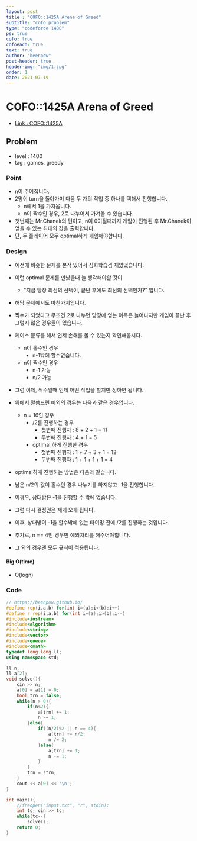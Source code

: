 ```yaml
---
layout: post
title : "COFO::1425A Arena of Greed"
subtitle: "cofo problem"
type: "codeforce 1400"
ps: true
cofo: true
cofoeach: true
text: true
author: "beenpow"
post-header: true
header-img: "img/1.jpg"
order: 1
date: 2021-07-19
---
```

# COFO::1425A Arena of Greed
- [Link : COFO::1425A](https://codeforces.com/problemset/problem/1425/A)

## Problem 

- level : 1400
- tag : games, greedy

### Point
- n이 주어집니다.
- 2명이 turn을 돌아가며 다음 두 개의 작업 중 하나를 택해서 진행합니다.
  - n에서 1을 가져옵니다.
  - n이 짝수인 경우, 2로 나누어서 가져올 수 있습니다.
- 첫번째는 Mr.Chanek의 턴이고, n이 0이될때까지 게임이 진행된 후 Mr.Chanek이 얻을 수 있는 최대의 값을 출력합니다.
- 단, 두 플레이어 모두 optimal하게 게임해야합니다.

### Design
- 예전에 비슷한 문제를 본적 있어서 심화학습겸 재밌었습니다.
- 이런 optimal 문제를 만났을때 늘 생각해야할 것이
  - "지금 당장 최선의 선택이, 끝난 후에도 최선의 선택인가?" 입니다.
- 해당 문제에서도 마찬가지입니다.
- 짝수가 되었다고 무조건 2로 나누면 당장에 얻는 이득은 늘어나지만 게임이 끝난 후 그렇지 않은 경우들이 있습니다.
- 케이스 분류를 해서 언제 손해를 볼 수 있는지 확인해봅시다.
  - n이 홀수인 경우
    - n-1밖에 할수없습니다.
  - n이 짝수인 경우
    - n-1 가능
    - n/2 가능
- 그럼 이제, 짝수일때 언제 어떤 작업을 할지만 정하면 됩니다.
- 위에서 말씀드린 예외의 경우는 다음과 같은 경우입니다.
  - n = 16인 경우
    - /2를 진행하는 경우
      - 첫번째 진행자 : 8 + 2 + 1 = 11
      - 두번째 진행자 : 4 + 1 = 5
    - optimal 하게 진행한 경우
      - 첫번째 진행자 : 1 + 7 + 3 + 1 = 12
      - 두번째 진행자 : 1 + 1 + 1 + 1 = 4
- optimal하게 진행하는 방법은 다음과 같습니다.
- 남은 n/2의 값이 홀수인 경우 나누기를 하지않고 -1을 진행합니다.
- 이경우, 상대방은 -1을 진행할 수 밖에 없습니다.
- 그럼 다시 결정권은 제게 오게 됩니다.
- 이후, 상대방이 -1을 할수밖에 없는 타이밍 전에 /2를 진행하는 것입니다. 

- 추가로, n == 4인 경우만 예외처리를 해주어야합니다.
- 그 외의 경우엔 모두 규칙이 적용됩니다.

#### Big O(time)
- O(logn)

### Code

```cpp
// https://beenpow.github.io/
#define rep(i,a,b) for(int i=(a);i<(b);i++)
#define r_rep(i,a,b) for(int i=(a);i>(b);i--)
#include<iostream>
#include<algorithm>
#include<string>
#include<vector>
#include<queue>
#include<cmath>
typedef long long ll;
using namespace std;

ll n;
ll a[2];
void solve(){
    cin >> n;
    a[0] = a[1] = 0;
    bool trn = false;
    while(n > 0){
        if(n%2){
            a[trn] += 1;
            n -= 1;
        }else{
            if((n/2)%2 || n == 4){
                a[trn] += n/2;
                n /= 2;
            }else{
                a[trn] += 1;
                n -= 1;
            }
        }
        trn = !trn;
    }
    cout << a[0] << '\n';
}

int main(){
    //freopen("input.txt", "r", stdin);
    int tc; cin >> tc;
    while(tc--)
        solve();
    return 0;
}
```
